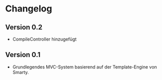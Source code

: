 # Changelog

## Version 0.2

 - CompileController hinzugefügt

## Version 0.1

 - Grundlegendes MVC-System basierend auf der Template-Engine von Smarty.
